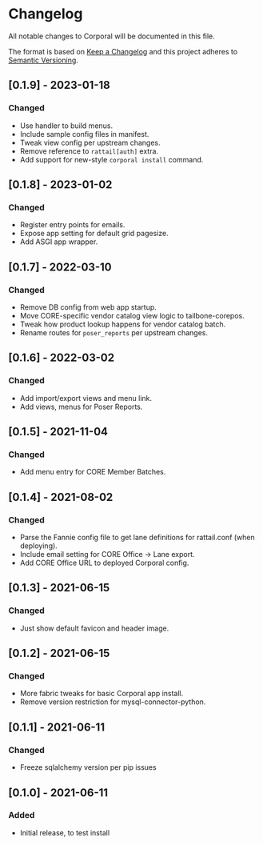 
# Changelog
All notable changes to Corporal will be documented in this file.

The format is based on [Keep a Changelog](http://keepachangelog.com/en/1.0.0/)
and this project adheres to [Semantic Versioning](http://semver.org/spec/v2.0.0.html).

## [0.1.9] - 2023-01-18
### Changed
- Use handler to build menus.
- Include sample config files in manifest.
- Tweak view config per upstream changes.
- Remove reference to `rattail[auth]` extra.
- Add support for new-style `corporal install` command.

## [0.1.8] - 2023-01-02
### Changed
- Register entry points for emails.
- Expose app setting for default grid pagesize.
- Add ASGI app wrapper.

## [0.1.7] - 2022-03-10
### Changed
- Remove DB config from web app startup.
- Move CORE-specific vendor catalog view logic to tailbone-corepos.
- Tweak how product lookup happens for vendor catalog batch.
- Rename routes for `poser_reports` per upstream changes.

## [0.1.6] - 2022-03-02
### Changed
- Add import/export views and menu link.
- Add views, menus for Poser Reports.

## [0.1.5] - 2021-11-04
### Changed
- Add menu entry for CORE Member Batches.

## [0.1.4] - 2021-08-02
### Changed
- Parse the Fannie config file to get lane definitions for rattail.conf (when deploying).
- Include email setting for CORE Office -> Lane export.
- Add CORE Office URL to deployed Corporal config.

## [0.1.3] - 2021-06-15
### Changed
- Just show default favicon and header image.

## [0.1.2] - 2021-06-15
### Changed
- More fabric tweaks for basic Corporal app install.
- Remove version restriction for mysql-connector-python.

## [0.1.1] - 2021-06-11
### Changed
- Freeze sqlalchemy version per pip issues

## [0.1.0] - 2021-06-11
### Added
- Initial release, to test install
